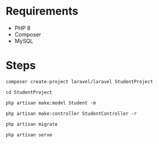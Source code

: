 # Requirements
- PHP 8
- Composer
- MySQL

# Steps
``` composer create-project laravel/laravel StudentProject ```

``` cd StudentProject ```

``` php artisan make:model Student -m ```

``` php artisan make:controller StudentController -r ```

``` php artisan migrate ```

``` php artisan serve ```